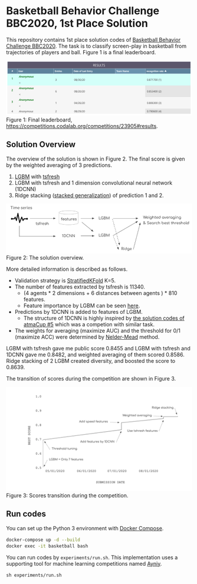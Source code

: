 # Basketball Behavior Challenge BBC2020, 1st Place Solution

This repository contains 1st place solution codes of [Basketball Behavior Challenge BBC2020](https://competitions.codalab.org/competitions/23905). The task is to classify screen-play in basketball from trajectories of players and ball. Figure 1 is a final leaderboard.

![leaderboard](./docs/leaderboard.png)
Figure 1: Final leaderboard, https://competitions.codalab.org/competitions/23905#results.

## Solution Overview

The overview of the solution is shown in Figure 2. The final score is given by the weighted averaging of 3 predictions.

1. [LGBM](https://github.com/microsoft/LightGBM) with [tsfresh](https://github.com/blue-yonder/tsfresh)
1. LGBM with tsfresh and 1 dimension convolutional neural network (1DCNN)
1. Ridge stacking ([stacked generalization](https://www.researchgate.net/publication/222467943_Stacked_Generalization)) of prediction 1 and 2.

![overview](./docs/overview.png)
Figure 2: The solution overview.

More detailed information is described as follows.

- Validation strategy is [StratifiedKFold](https://scikit-learn.org/stable/modules/generated/sklearn.model_selection.StratifiedKFold.html) K=5.
- The number of features extracted by tsfresh is 11340.
    - (4 agents * 2 dimensions + 6 distances between agents ) * 810 features.
    - Feature importance by LGBM can be seen [here](./output/importance/run004-fi.png).
- Predictions by 1DCNN is added to features of LGBM.
    - The structure of 1DCNN is highly inspired by [the solution codes of atmaCup #5](https://github.com/amaotone/atmaCup-5) which was a competion with similar task.
- The weights for averaging (maximize AUC) and the threshold for 0/1 (maximize ACC) were determined by [Nelder-Mead](https://docs.scipy.org/doc/scipy/reference/optimize.minimize-neldermead.html) method.

LGBM with tsfresh gave me public score 0.8455 and LGBM with tsfresh and 1DCNN gave me 0.8482, and weighted averaging of them scored 0.8586. Ridge stacking of 2 LGBM created diversity, and boosted the score to 0.8639.

The transition of scores during the competition are shown in Figure 3.

![transition](./docs/transition.png)
Figure 3: Scores transition during the competition.

## Run codes

You can set up the Python 3 environment with [Docker Compose](https://docs.docker.com/compose/).

```bash
docker-compose up -d --build
docker exec -it basketball bash
```

You can run codes by `experiments/run.sh`. This implementation uses a supporting tool for machine learning competitions named [Ayniy](https://github.com/upura/ayniy).

```
sh experiments/run.sh
```
